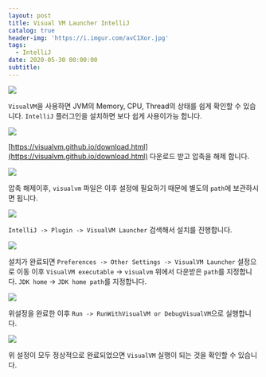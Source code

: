 ```yaml
---
layout: post
title: Visual VM Launcher IntelliJ
catalog: true
header-img: 'https://i.imgur.com/avC1Xor.jpg'
tags:
  - IntelliJ
date: 2020-05-30 00:00:00
subtitle:
---
```



![](https://github.com/cheese10yun/TIL/blob/master/assets/VisualVM%20Launcher-6.png?raw=true)

`VisualVM`을 사용하면 JVM의  Memory, CPU, Thread의 상태를 쉽게 확인할 수 있습니다. `IntelliJ` 플러그인을 설치하면 보다 쉽게 사용이가능 합니다.

![](https://github.com/cheese10yun/TIL/blob/master/assets/VisualVM%20Launcher-2.png?raw=true)


[https://visualvm.github.io/download.html](https://visualvm.github.io/download.html) 다운로드 받고 압축을 해제 합니다.

![](https://github.com/cheese10yun/TIL/blob/master/assets/VisualVM%20Launcher-3.png?raw=true)

압축 해제이후, `visualvm` 파일은 이후 설정에 필요하기 때문에 별도의 `path`에 보관하시면 됩니다.


![](https://github.com/cheese10yun/TIL/blob/master/assets/VisualVM%20Launcher-1.png?raw=true)

`IntelliJ -> Plugin -> VisualVM Launcher` 검색해서 설치를 진행합니다.

![](https://github.com/cheese10yun/TIL/blob/master/assets/VisualVM%20Launcher-4.png?raw=true)

설치가 완료되면 `Preferences -> Other Settings -> VisualVM Launcher` 설정으로 이동 이후 `VisualVM executable` -> `visualvm` 위에서 다운받은 `path`를 지정합니다. `JDK home` -> `JDK home path`를 지정합니다.

![](https://github.com/cheese10yun/TIL/blob/master/assets/VisualVM%20Launcher-5.png?raw=true)

위설정을 완료한 이후 `Run -> RunWithVisualVM or DebugVisualVM`으로 실행합니다.

![](https://github.com/cheese10yun/TIL/blob/master/assets/VisualVM%20Launcher-6.png?raw=true)

위 설정이 모두 정상적으로 완료되었으면 `VisualVM` 실행이 되는 것을 확인할 수 있습니다.
